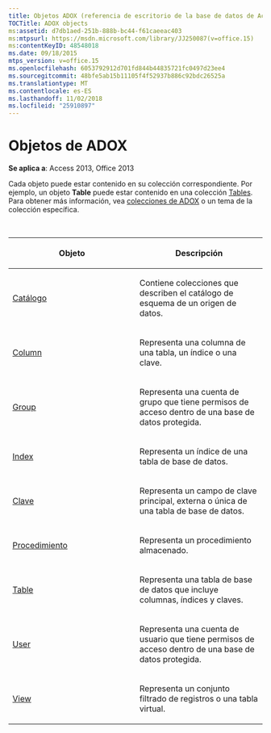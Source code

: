 ```yaml
---
title: Objetos ADOX (referencia de escritorio de la base de datos de Access)
TOCTitle: ADOX objects
ms:assetid: d7db1aed-251b-888b-bc44-f61caeeac403
ms:mtpsurl: https://msdn.microsoft.com/library/JJ250087(v=office.15)
ms:contentKeyID: 48548018
ms.date: 09/18/2015
mtps_version: v=office.15
ms.openlocfilehash: 6053792912d701fd844b44835721fc0497d23ee4
ms.sourcegitcommit: 48bfe5ab15b11105f4f52937b886c92bdc26525a
ms.translationtype: MT
ms.contentlocale: es-ES
ms.lasthandoff: 11/02/2018
ms.locfileid: "25910897"
---
```

# <a name="adox-objects"></a>Objetos de ADOX

**Se aplica a**: Access 2013, Office 2013

Cada objeto puede estar contenido en su colección correspondiente. Por ejemplo, un objeto **Table** puede estar contenido en una colección [Tables](tables-collection-adox.md). Para obtener más información, vea [colecciones de ADOX](adox-collections.md) o un tema de la colección específica.

<br/>

<table>
<colgroup>
<col style="width: 50%" />
<col style="width: 50%" />
</colgroup>
<thead>
<tr class="header">
<th><p>Objeto</p></th>
<th><p>Descripción</p></th>
</tr>
</thead>
<tbody>
<tr class="odd">
<td><p><a href="catalog-object-adox.md">Catálogo</a></p></td>
<td><p>Contiene colecciones que describen el catálogo de esquema de un origen de datos.</p></td>
</tr>
<tr class="even">
<td><p><a href="column-object-adox.md">Column</a></p></td>
<td><p>Representa una columna de una tabla, un índice o una clave.</p></td>
</tr>
<tr class="odd">
<td><p><a href="group-object-adox.md">Group</a></p></td>
<td><p>Representa una cuenta de grupo que tiene permisos de acceso dentro de una base de datos protegida.</p></td>
</tr>
<tr class="even">
<td><p><a href="index-object-adox.md">Index</a></p></td>
<td><p>Representa un índice de una tabla de base de datos.</p></td>
</tr>
<tr class="odd">
<td><p><a href="key-object-adox.md">Clave</a></p></td>
<td><p>Representa un campo de clave principal, externa o única de una tabla de base de datos.</p></td>
</tr>
<tr class="even">
<td><p><a href="procedure-object-adox.md">Procedimiento</a></p></td>
<td><p>Representa un procedimiento almacenado.</p></td>
</tr>
<tr class="odd">
<td><p><a href="table-object-adox.md">Table</a></p></td>
<td><p>Representa una tabla de base de datos que incluye columnas, índices y claves.</p></td>
</tr>
<tr class="even">
<td><p><a href="user-object-adox.md">User</a></p></td>
<td><p>Representa una cuenta de usuario que tiene permisos de acceso dentro de una base de datos protegida.</p></td>
</tr>
<tr class="odd">
<td><p><a href="view-object-adox.md">View</a></p></td>
<td><p>Representa un conjunto filtrado de registros o una tabla virtual.</p></td>
</tr>
</tbody>
</table>

<br/>




